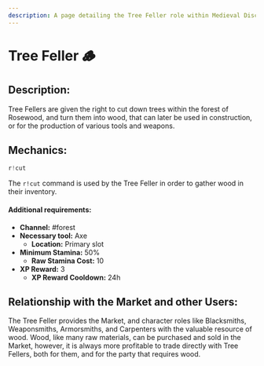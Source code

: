 ```yaml
---
description: A page detailing the Tree Feller role within Medieval Discord.
---
```


# Tree Feller 🪵

## Description:

Tree Fellers are given the right to cut down trees within the forest of Rosewood, and turn them into wood, that can later be used in construction, or for the production of various tools and weapons.

## Mechanics:

```javascript
r!cut
```

The `r!cut` command is used by the Tree Feller in order to gather wood in their inventory. 

#### Additional requirements:

* **Channel:** \#forest
* **Necessary tool:** Axe
  * **Location:** Primary slot
* **Minimum Stamina:** 50%
  * **Raw Stamina Cost:** 10
* **XP Reward:** 3
  * **XP Reward Cooldown:** 24h

## Relationship with the Market and other Users:

The Tree Feller provides the Market, and character roles like Blacksmiths, Weaponsmiths, Armorsmiths, and Carpenters with the valuable resource of wood. Wood, like many raw materials, can be purchased and sold in the Market, however, it is always more profitable to trade directly with Tree Fellers, both for them, and for the party that requires wood.

